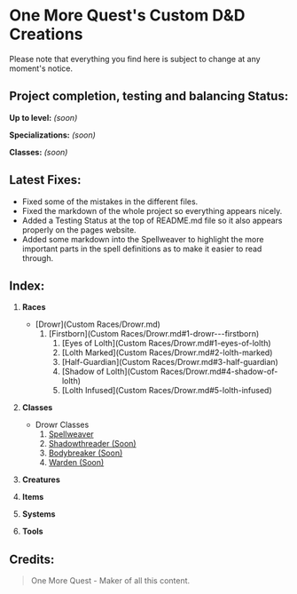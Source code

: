 # **One More Quest**'s Custom D&D Creations
Please note that everything you find here is subject to change at any moment's notice.

## **Project completion, testing and balancing Status**:
**Up to level:** *(soon)*

**Specializations:** *(soon)*

**Classes:** *(soon)*


## **Latest Fixes**:
- Fixed some of the mistakes in the different files.
- Fixed the markdown of the whole project so everything appears nicely.
- Added a Testing Status at the top of README.md file so it also appears properly on the pages website.
- Added some markdown into the Spellweaver to highlight the more important parts in the spell definitions as to make it easier to read through.

## **Index**:

1. **Races**
    - [Drowr](Custom Races/Drowr.md)
        1. [Firstborn](Custom Races/Drowr.md#1-drowr---firstborn)
            1. [Eyes of Lolth](Custom Races/Drowr.md#1-eyes-of-lolth)
            2. [Lolth Marked](Custom Races/Drowr.md#2-lolth-marked)
            3. [Half-Guardian](Custom Races/Drowr.md#3-half-guardian)
            4. [Shadow of Lolth](Custom Races/Drowr.md#4-shadow-of-lolth)
            5. [Lolth Infused](Custom Races/Drowr.md#5-lolth-infused)


2. **Classes**
    - Drowr Classes
        1. [Spellweaver](https://github.com/MysticalSquirrel/DnD-Custom-Creations/blob/master/Custom%20Classes/Drowr%20Classes/Spellweaver.md)
        2. [Shadowthreader (Soon)](https://github.com/MysticalSquirrel/DnD-Custom-Creations/blob/master/Custom%20Classes/Drowr%20Classes/Shadowthreader.md)
        3. [Bodybreaker (Soon)](https://github.com/MysticalSquirrel/DnD-Custom-Creations/blob/master/Custom%20Classes/Drowr%20Classes/Bodybreaker.md)
        4. [Warden (Soon)](https://github.com/MysticalSquirrel/DnD-Custom-Creations/blob/master/Custom%20Classes/Drowr%20Classes/Warden.md)

3. **Creatures**

4. **Items**

5. **Systems**

6. **Tools**

## **Credits**:

> One More Quest - Maker of all this content.
